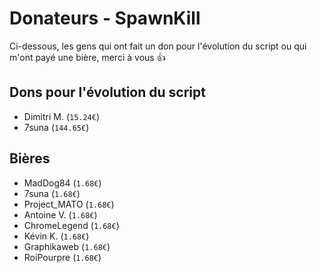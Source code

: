 Donateurs - SpawnKill
=====================
Ci-dessous, les gens qui ont fait un don pour l'évolution du script ou qui m'ont payé une bière, merci à vous :+1:

## Dons pour l'évolution du script
- Dimitri M. (`15.24€`)
- 7suna (`144.65€`)

## Bières
- MadDog84 (`1.68€`)
- 7suna (`1.68€`)
- Project_MATO (`1.68€`)
- Antoine V. (`1.68€`)
- ChromeLegend (`1.68€`)
- Kévin K. (`1.68€`)
- Graphikaweb (`1.68€`)
- RoiPourpre (`1.68€`)
